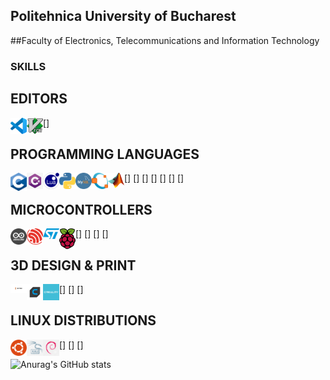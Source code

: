 ## Politehnica University of Bucharest 
##Faculty of Electronics, Telecommunications and Information Technology

### SKILLS

## EDITORS
[<img align="left" alt="Visual Studio Code" width="26px" src="https://raw.githubusercontent.com/github/explore/80688e429a7d4ef2fca1e82350fe8e3517d3494d/topics/visual-studio-code/visual-studio-code.png" />][VS_site]
[<img align="left" alt="Vim" width="26px" src="images\vim.png" />]

## PROGRAMMING LANGUAGES
[<img align="left" alt="C language" width="26px" src="images\C_language.png" />]
[<img align="left" alt="C++ language" width="26px" src="images\Cpp_language.png" />]
[<img align="left" alt="Lua language" width="26px" src="images\Lua_language.png" />]
[<img align="left" alt="Python language" width="26px" src="images\Python_language.png" />]
[<img align="left" alt="mysql" width="26px" src="images\mysql.png" />]
[<img align="left" alt="Octave" width="26px" src="images\octave.png" />]
[<img align="left" alt="Matlab" width="26px" src="images\matlab.png" />]

## MICROCONTROLLERS
[<img align="left" alt="arduino" width="26px" src="images\arduino.png" />]
[<img align="left" alt="espressif" width="26px" src="images\espressif.png" />]
[<img align="left" alt="STMicroellectronics" width="26px" src="images\STM.png" />]
[<img align="left" alt="Raspberry pi" width="26px" src="images\raspberry_pi.png" />]

## 3D DESIGN & PRINT
[<img align="left" alt="Autodesk inventor" width="26px" src="images\autodesk_inventor.png" />]
[<img align="left" alt="Cura" width="26px" src="images\Ultimaker_cura.png" />]
[<img align="left" alt="Crelity" width="26px" src="images\creality.png" />]

## LINUX DISTRIBUTIONS
[<img align="left" alt="Ubuntu" width="26px" src="images\ubuntu.png" />]
[<img align="left" alt="Kali" width="26px" src="images\kali.png" />]
[<img align="left" alt="Raspbian" width="26px" src="images\raspbian.png" />]



![Anurag's GitHub stats](https://github-readme-stats.vercel.app/api?username=snouragan&show_icons=true&theme=cobalt)

[thingiverse]: https://www.thingiverse.com/snou/designs
[VS_site]: https://code.visualstudio.com/
